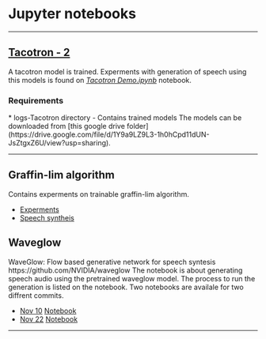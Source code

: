 # Jupyter notebooks 
--- 

## [Tacotron - 2](https://arxiv.org/abs/1712.05884)
A tacotron model is trained. Experments with generation of speech using this models is found on [<i>Tacotron Demo.ipynb</i>](https://github.com/hansonrobotics/Tacotron-2/blob/master/Tacotron%20Demo.ipynb) notebook.
<h3> Requirements</h3>
* logs-Tacotron directory - Contains trained  models
The models can be downloaded from [this google drive folder](https://drive.google.com/file/d/1Y9a9LZ9L3-1h0hCpd11dUN-JsZtgxZ6U/view?usp=sharing).

---

 <h2>Graffin-lim algorithm</h2>

Contains experments on trainable graffin-lim algorithm. 
* [Experments](https://github.com/hansonrobotics/Tacotron-2/blob/master/Experiments%20on%20Griffin.ipynb)
* [Speech syntheis](https://github.com/hansonrobotics/Tacotron-2/blob/master/griffin_lim_synthesis_tool.ipynb)

<h2> Waveglow </h2>
WaveGlow: Flow based generative network for speech syntesis
https://github.com/NVIDIA/waveglow
The notebook is about generating speech audio using the pretrained waveglow model.
The process to run the generation is listed on the notebook.
Two notebooks are availale for two diffrent commits.

* [Nov 10](https://github.com/NVIDIA/waveglow/commit/f4c04e2d968de01b22d2fb092bbbf0cec0b6586f)
    [Notebook](https://github.com/hansonrobotics/Tacotron-2/blob/master/waveglow-v1/waveglow.ipynb)
* [Nov 22](https://github.com/NVIDIA/waveglow/commit/71775e4a142f54bd5b9d3f605bcb8e38f1f3d5ca)
    [Notebook](https://github.com/hansonrobotics/Tacotron-2/blob/master/waveglow-v1/waveglow.ipynb)
--- 
